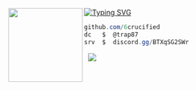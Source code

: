 [![Typing SVG](https://readme-typing-svg.herokuapp.com?font=Roboto+Mono&lines=aiden+%7C+crucified.lol)](https://git.io/typing-svg)
<img align="left" src="https://upload.wikimedia.org/wikipedia/commons/thumb/3/34/Red_star.svg/220px-Red_star.svg.png" width="147"/> 

```csharp
github.com/6crucified
dc   $  @trap87
srv  $  discord.gg/BTXqSG2SWr
```
&zwnj; 
&zwnj; 
![](https://komarev.com/ghpvc/?username=6crucified)
